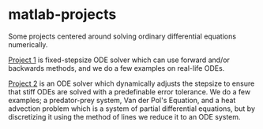 # matlab-projects
Some projects centered around solving ordinary differential equations numerically. 

[Project 1](https://github.com/TrevorKlar/matlab-projects/blob/main/project%201%20ver2/Project1_klar.pdf) is fixed-stepsize ODE solver which can use forward and/or backwards methods, and we do a few examples on real-life ODEs. 

[Project 2](https://github.com/TrevorKlar/matlab-projects/blob/main/Project2.pdf) is an ODE solver which dynamically adjusts the stepsize to ensure that stiff ODEs are solved with a predefinable error tolerance. We do a few examples; a predator-prey system, Van der Pol's Equation, and a heat advection problem which is a system of partial differential equations, but by discretizing it using the method of lines we reduce it to an ODE system.


